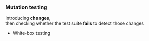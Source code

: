 ### Mutation testing

Introducing **changes**,\
then checking whether the test suite **fails** to detect those changes

- White-box testing

